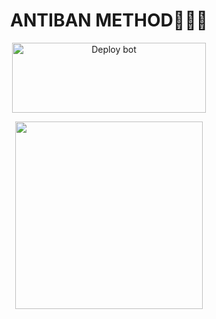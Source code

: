 <div align="center">
 
 
# ANTIBAN METHOD🍄🖐🏻
<a href= 
"https://dashboard.heroku.com/new-app?template=https://github.com/XENO-SIR/abhishek-md-deploy)" target="blank"><img align="center" src="https://i.imgur.com/6rs61MY.png" alt="Deploy bot" height="112" width="310" /></a>

<p align="center">
  <a href="https://wa.me/918136810956">
    <img height="300" src="https://i.imgur.com/ymT4Ass.jpeg">
  </a>
</p>






